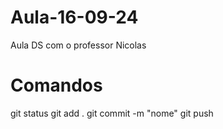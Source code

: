 # Aula-16-09-24
Aula DS com o professor Nicolas

# Comandos

git status
git add .
git commit -m "nome"
git push